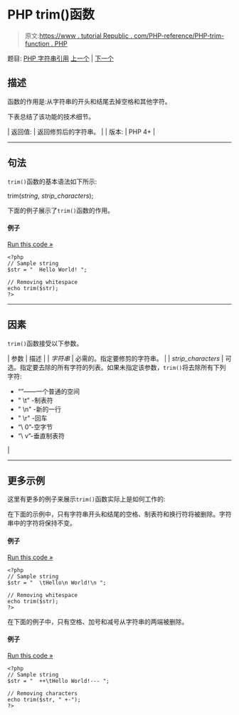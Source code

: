 # PHP trim()函数

> 原文:[https://www . tutorial Republic . com/PHP-reference/PHP-trim-function . PHP](https://www.tutorialrepublic.com/php-reference/php-trim-function.php)

题目: [PHP 字符串引用](php-string-functions.php) [上一个](php-substr-replace-function.php) | [下一个](php-ucfirst-function.php)

## 描述

函数的作用是:从字符串的开头和结尾去掉空格和其他字符。

下表总结了该功能的技术细节。

| 返回值: | 返回修剪后的字符串。 |
| 版本: | PHP 4+ |

* * *

## 句法

`trim()`函数的基本语法如下所示:

trim(*string*, *strip_characters*);

下面的例子展示了`trim()`函数的作用。

#### 例子

[Run this code »](../codelab.php?topic=php&file=strip-whitespace-from-both-ends-of-a-string "Run this code to view the output")

```
<?php
// Sample string
$str = "  Hello World! ";

// Removing whitespace
echo trim($str);
?>
```

* * *

## 因素

`trim()`函数接受以下参数。

| 参数 | 描述 |
| *字符串* | 必需的。指定要修剪的字符串。 |
| *strip_characters* | 可选。指定要去除的所有字符的列表。如果未指定该参数，`trim()`将去除所有下列字符:

*   “”——一个普通的空间
*   " \t" -制表符
*   " \n" -新的一行
*   " \r" -回车
*   “\ 0”-空字节
*   “\ v”-垂直制表符

 |

* * *

## 更多示例

这里有更多的例子来展示`trim()`函数实际上是如何工作的:

在下面的示例中，只有字符串开头和结尾的空格、制表符和换行符将被删除。字符串中的字符将保持不变。

#### 例子

[Run this code »](../codelab.php?topic=php&file=strip-space-tab-and-newline-from-both-ends-of-a-string "Run this code to view the output")

```
<?php
// Sample string
$str = "  \tHello\n World!\n ";

// Removing whitespace
echo trim($str);
?>
```

在下面的例子中，只有空格、加号和减号从字符串的两端被删除。

#### 例子

[Run this code »](../codelab.php?topic=php&file=strip-specific-characters-from-both-ends-of-a-string "Run this code to view the output")

```
<?php
// Sample string
$str = "  ++\tHello World!--- ";

// Removing characters
echo trim($str, " +-");
?>
```